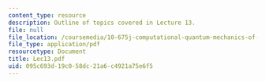 ```yaml
---
content_type: resource
description: Outline of topics covered in Lecture 13.
file: null
file_location: /coursemedia/10-675j-computational-quantum-mechanics-of-molecular-and-extended-systems-fall-2004/095c693d19c058dc21a6c4921a75e6f5_Lec13.pdf
file_type: application/pdf
resourcetype: Document
title: Lec13.pdf
uid: 095c693d-19c0-58dc-21a6-c4921a75e6f5
---
```

